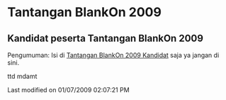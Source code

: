 # Tantangan BlankOn 2009
## Kandidat peserta Tantangan BlankOn 2009

Pengumuman:
Isi di [Tantangan BlankOn 2009 Kandidat](/Acara/Tantangan/KandidatPesertaTantanganBlankOn.md) saja ya jangan di sini.

ttd mdamt

Last modified on 01/07/2009 02:07:21 PM



